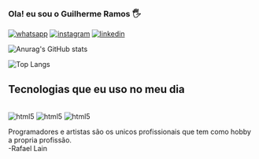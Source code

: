 
### Ola! eu sou o Guilherme Ramos 🖐️

[![whatsapp](https://img.shields.io/badge/WhatsApp-25D366?style=for-the-badge&logo=whatsapp&logoColor=white)](https://wa.me/5548991649014)
[![instagram](https://img.shields.io/badge/Instagram-E4405F?style=for-the-badge&logo=instagram&logoColor=white)](https://instagram.com/guizinho.ramos)
[![linkedin](https://img.shields.io/badge/LinkedIn-0077B5?style=for-the-badge&logo=linkedin&logoColor=white)](https://www.linkedin.com/in/guilherme-ramos-b5aa302b7/?lipi=urn%3Ali%3Apage%3Ad_flagship3_profile_verification_details%3B1Xm2Uvm2TAawGer73s0CVw%3D%3D)

![Anurag's GitHub stats](https://github-readme-stats.vercel.app/api?username=guilhermeramosbr&show_icons=true&theme=dracula)

![Top Langs](https://github-readme-stats.vercel.app/api/top-langs/?username=guilhermeramosbr&layout=compact)

## Tecnologias que eu uso no meu dia
<div style="display: inline_block"><br/>
<img aling="center" alt="html5" src="https://img.shields.io/badge/JavaScript-F7DF1E?style=for-the-badge&logo=javascript&logoColor=black">
<img aling="center" alt="html5" src="https://img.shields.io/badge/HTML-239120?style=for-the-badge&logo=html5&logoColor=white">
<img aling="center" alt="html5" src="https://img.shields.io/badge/CSS-239120?&style=for-the-badge&logo=css3&logoColor=white">
</div>

Programadores e artistas são os unicos profissionais que tem como hobby a propria profissão. <br/>
-Rafael Lain
